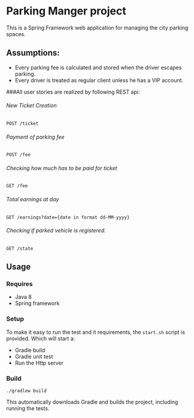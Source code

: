# Parking Manger project


This is a Spring Framework web application for managing the city parking spaces.

## Assumptions:

   * Every parking fee is calculated and stored when the driver escapes parking.
   * Every driver is treated as regular client unless he has a VIP account.

###All user stories are realized by following REST api:

###### New Ticket Creation
    POST /ticket
###### Payment of parking fee
    POST /fee
###### Checking how much has to be paid for ticket
    GET /fee
###### Total earnings at day
    GET /earnings?date={date in format dd-MM-yyyy}
###### Checking if parked vehicle is registered.
    GET /state

 ## Usage
 ### Requires
  * Java 8
  * Spring framework

 ### Setup
   To make it easy to run the test and it requirements, the ``start.sh`` script is provided. Which will start a:

  *  Gradle build
  *  Gradle unit test
  *  Run the Http server
  
 ### Build
 
    ./gradlew build
    
   This automatically downloads Gradle and builds the project, including running the tests.
   